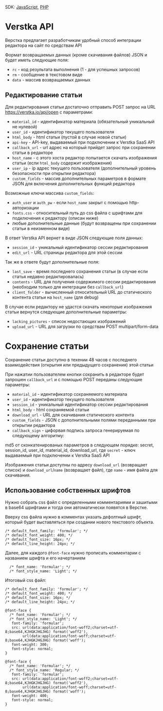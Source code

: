 SDK: [JavaScript](https://github.com/verstka/verstka.io/tree/master/JS-SDK), [PHP](https://github.com/verstka/verstka.io/tree/master/PHP-SDK)


# Verstka API

Верстка предлагает разработчикам удобный способ интеграции редактора на сайт по cредствам API

Формат возвращаемых данных (кроме скачивания файлов) JSON и будет иметь следующие поля:

*  `rc` - код результата выполнения (1 - для успешных запросов)
*  `rm` - сообщение в текстовом виде
*  `data` - массив возвращаемых данных

## Редактирование статьи

Для редактирования статьи достаточно отправить POST запрос на URL https://verstka.io/api/open c параметрами:

*  `material_id` - идентификатор материала (обязательный уникальный не нулевой)
*  `user_id` - идентификатор текущего пользователя
*  `html_body` - html статьи (пустой в случае новой статьи)
*  `api-key` - API-key, выдаваемый при подключении к Verstka SaaS API
*  `callback_url` - url адрес на который прийдет запрос при сохранении статьи в редакторе
*  `host_name` - с этого хоста редактор попытается скачать изображения статьи (если `html_body` содержит изображения)
*  `user_ip` - ip адрес текущего пользователя (дополнительный уровень безопасности при открытии редактора)
*  `custom_fields` - массив дополнительных параметров в формате JSON для включения дополнительных функций редактора

Возможные ключи массива `custom_fields`:

*  `auth_user` и `auth_pw` - если `host_name` закрыт с помощью http-авторизации
*  `fonts.css` - относительный путь до css файла с шрифтами для подключения к редактору (описан ниже)
*  любые дополнительные данные (будут возвращены при сохранении статьи в неизменном виде)

В ответ Verstka API вернет в виде JSON следующие поля данных:

*  `session_id` - уникальный идентификатор сессии редактирования
*  `edit_url` - URL страницы редактора для этой сессии

Так же в ответе будут дополнительные поля:

*  `last_save` - время последнего сохранения статьи (в случае если статья недавно редактировалась)
*  `contents` - URL для получения содержимого сессии редактирования (необходим только для интеграции без `callback_url`)
*  `client_folder` - вычисленный относительный URL до статического контента статьи на `host_name` (для debug)

В случае если редактору не удастся скачать некоторые изображения статьи вернутся следующие дополнительные параметры:

*  `lacking_pictures` - список недостающих изображений
*  `upload_url` - URL для загрузки по средствам POST multipart/form-data


# Сохранение статьи

Сохранение статьи доступно в техении 48 часов с последнего взаимодействия (открытия или предыдущего сохранения) этой статьи

При нажатии пользователем кнопки сохранить в редакторе будет запрошен `callback_url` и с помощью POST переданы следующие параметры:

*  `material_id` - идентификатор сохраняемого материала
*  `user_id` - идентификатор текущего пользователя
*  `session_id` - уникальный идентификатор сессии редактирования
*  `html_body` - html сохраняемой статьи
*  `download_url` - URL для скачивания статического контента
*  `custom_fields` - JSON с дополнительными полями переданными при открытии редактора
*  `callback_sign` - цифорвая подпись запроса генерируемая по следующему алгоритму:

md5 от сконкатенированых параметров в следующем порядке: secret, session_id, user_id, material_id, download_url, где
`secret` - ключ выдаваемый при подключении к Verstka SaaS API

Изображения статьи доступны по адресу `download_url` (возвращает список) и `download_url`/`name` (возвращает файл),
где `name` - имя файла для скачивания.

## Использование собственных шрифтов

Нужно собрать css файл с определенными комментариями и зашитыми в base64 шрифтами и тогда они автоматически появятся в Верстке.

Вверху css файла нужно в комментах указать дефолтный шрифт, который будет выставляться при создании нового текстового объекта.
```
/* default_font_family: 'formular'; */
/* default_font_weight: 400; */
/* default_font_size: 16px; */
/* default_line_height: 24px; */
```

Далее, для каждого `@font-face` нужно прописать комментарии с названием шрифта и его начертанием
```
  /* font_name: 'Formular'; */
  /* font_style_name: 'Light'; */
```

Итоговый css файл:
```
/* default_font_family: 'formular'; */
/* default_font_weight: 400; */
/* default_font_size: 16px; */
/* default_line_height: 24px; */

@font-face {
  /* font_name: 'Formular'; */
  /* font_style_name: 'Light'; */
   font-family: 'formular';
   src: url(data:application/font-woff2;charset=utf-8;base64,KJHGKJHGJHG) format('woff2'),
        url(data:application/font-woff;charset=utf-8;base64,KJHGKJHGJHG) format('woff');
   font-weight: 300;
   font-style: normal;
}

@font-face {
  /* font_name: 'Formular'; */
  /* font_style_name: 'Regular; */
   font-family: 'formular';
   src: url(data:application/font-woff2;charset=utf-8;base64,KJHGKJHGJHG) format('woff2'),
        url(data:application/font-woff;charset=utf-8;base64,KJHGKJHGJHG) format('woff');
   font-weight: 400;
   font-style: normal;
}
```
